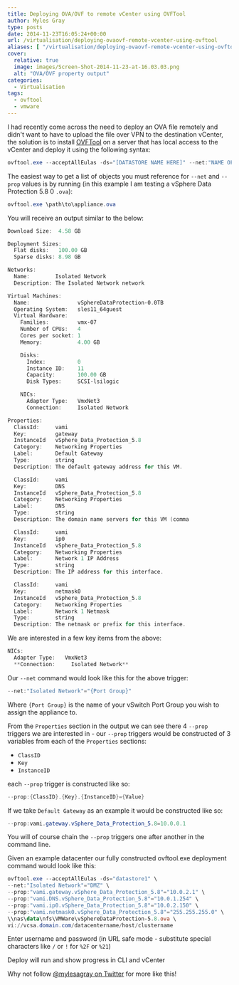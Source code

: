 ```yaml
---
title: Deploying OVA/OVF to remote vCenter using OVFTool
author: Myles Gray
type: posts
date: 2014-11-23T16:05:24+00:00
url: /virtualisation/deploying-ovaovf-remote-vcenter-using-ovftool
aliases: [ "/virtualisation/deploying-ovaovf-remote-vcenter-using-ovftool/amp" ]
cover:
  relative: true
  image: images/Screen-Shot-2014-11-23-at-16.03.03.png
  alt: "OVA/OVF property output"
categories:
  - Virtualisation
tags:
  - ovftool
  - vmware
---
```


I had recently come across the need to deploy an OVA file remotely and didn't want to have to upload the file over VPN to the destination vCenter, the solution is to install [OVFTool][1] on a server that has local access to the vCenter and deploy it using the following syntax:

```powershell
ovftool.exe --acceptAllEulas -ds="[DATASTORE NAME HERE]" --net:"NAME OF OVA NETWORK"="NAME OF PORT GROUP" --prop:[PROPNAME]=[Value] \path\to\appliance.ova vi://vcsa.domain.com/DatacenterName/host/ClusterName
```

The easiest way to get a list of objects you must reference for `--net` and `--prop` values is by running (in this example I am testing a vSphere Data Protection 5.8 0 `.ova`):

```powershell
ovftool.exe \path\to\appliance.ova
```

You will receive an output similar to the below:

```powershell
Download Size:  4.58 GB

Deployment Sizes:
  Flat disks:   100.00 GB
  Sparse disks: 8.98 GB

Networks:
  Name:        Isolated Network
  Description: The Isolated Network network

Virtual Machines:
  Name:               vSphereDataProtection-0.0TB
  Operating System:   sles11_64guest
  Virtual Hardware:
    Families:         vmx-07
    Number of CPUs:   4
    Cores per socket: 1
    Memory:           4.00 GB

    Disks:
      Index:          0
      Instance ID:    11
      Capacity:       100.00 GB
      Disk Types:     SCSI-lsilogic

    NICs:
      Adapter Type:   VmxNet3
      Connection:     Isolated Network

Properties:
  ClassId:     vami
  Key:         gateway
  InstanceId   vSphere_Data_Protection_5.8
  Category:    Networking Properties
  Label:       Default Gateway
  Type:        string
  Description: The default gateway address for this VM.

  ClassId:     vami
  Key:         DNS
  InstanceId   vSphere_Data_Protection_5.8
  Category:    Networking Properties
  Label:       DNS
  Type:        string
  Description: The domain name servers for this VM (comma

  ClassId:     vami
  Key:         ip0
  InstanceId   vSphere_Data_Protection_5.8
  Category:    Networking Properties
  Label:       Network 1 IP Address
  Type:        string
  Description: The IP address for this interface.

  ClassId:     vami
  Key:         netmask0
  InstanceId   vSphere_Data_Protection_5.8
  Category:    Networking Properties
  Label:       Network 1 Netmask
  Type:        string
  Description: The netmask or prefix for this interface.
```

We are interested in a few key items from the above:

```powershell
NICs:
  Adapter Type:   VmxNet3
  **Connection:     Isolated Network**
```

Our `--net` command would look like this for the above trigger:

```powershell
--net:"Isolated Network"="{Port Group}"
```

Where `{Port Group}` is the name of your vSwitch Port Group you wish to assign the appliance to.

From the `Properties` section in the output we can see there 4 `--prop` triggers we are interested in - our `--prop` triggers would be constructed of 3 variables from each of the `Properties` sections:

* `ClassID`
* `Key`
* `InstanceID`

each `--prop` trigger is constructed like so:

```powershell
--prop:{ClassID}.{Key}.{InstanceID}={Value}
```

If we take `Default Gateway` as an example it would be constructed like so:

```powershell
--prop:vami.gateway.vSphere_Data_Protection_5.8=10.0.0.1
```

You will of course chain the `--prop` triggers one after another in the command line.

Given an example datacenter our fully constructed ovftool.exe deployment command would look like this:

```powershell
ovftool.exe --acceptAllEulas -ds="datastore1" \
--net:"Isolated Network"="DMZ" \
--prop:"vami.gateway.vSphere_Data_Protection_5.8"="10.0.2.1" \
--prop:"vami.DNS.vSphere_Data_Protection_5.8"="10.0.1.254" \
--prop:"vami.ip0.vSphere_Data_Protection_5.8"="10.0.2.150" \
--prop:"vami.netmask0.vSphere_Data_Protection_5.8"="255.255.255.0" \
\\nas\data\nfs\VMWare\vSphereDataProtection-5.8.ova \
vi://vcsa.domain.com/datacentername/host/clustername
```

Enter username and password (in URL safe mode - substitute special characters like `/` or `!` for `%2F` or `%21`)

Deploy will run and show progress in CLI and vCenter

Why not follow [@mylesagray on Twitter][2] for more like this!

 [1]: https://my.vmware.com/web/vmware/details?downloadGroup=OVFTOOL400&productId=353
 [2]: https://twitter.com/mylesagray
